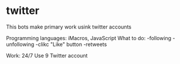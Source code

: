 # twitter
This bots make primary work usink twitter accounts

Programming languages: iMacros, JavaScript
What to do:
-following
-unfollowing
-clikc "Like" button
-retweets

Work: 24/7
Use 9 Twitter account
